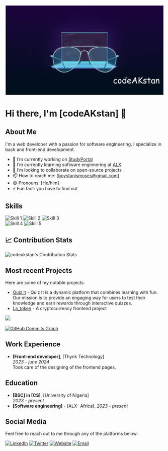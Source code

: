 ![Header Image](https://github.com/codeAKstan/codeAKstan/blob/main/codeAKstan.png)

# Hi there, I'm [codeAKstan] 👋



## About Me

I'm a web developer  with a passion for software engineering. I specialize in back and front-end development.

- 🔭 I’m currently working on [StudyPortal](https://kmmadu.github.io/StudyPortal/index.html)
- 🌱 I’m currently learning software enginnering at [ALX](https://www.alxafrica.com/)
- 👯 I’m looking to collaborate on open-source projects 
- 📫 How to reach me: [boystanismoses@gmail.com]
- 😄 Pronouns: [He/him]
- ⚡ Fun fact: you have to find out

## Skills

![Skill 1](https://img.shields.io/badge/-HTML5-000?&logo=html5) ![Skill 2](https://img.shields.io/badge/-CSS-000?&logo=css3) ![Skill 3](https://img.shields.io/badge/-Javascript-000?&logo=javascript)  
![Skill 4](https://img.shields.io/badge/-Python-000?&logo=python) ![Skill 5](https://img.shields.io/badge/-Shell-000?&logo=shell) 

## 📈 Contribution Stats
![codeakstan's Contribution Stats](https://github-readme-stats.vercel.app/api/top-langs/?username=codeAKstan&layout=compact&theme=radical)

## Most recent Projects

Here are some of my notable projects:

- [Quiz it](https://github.com/codeAKstan//quiz_it-project) - Quiz It is a dynamic platform that combines learning with fun. Our mission is to provide an engaging way for users to test their knowledge and earn rewards through interactive quizzes. 
- [La_token](https://github.com/your-github-username/LA_token) - A cryptocurrency frontend project

<a href="https://github.com/codeAKstan"><img src="https://github-readme-streak-stats.herokuapp.com/?user=codeAKstan&stroke=ffffff&background=1c1917&ring=0891b2&fire=0891b2&currStreakNum=ffffff&currStreakLabel=0891b2&sideNums=ffffff&sideLabels=ffffff&dates=ffffff&hide_border=true" /></a>

<a href="https://github.com/codeAKstan"><img src="https://github-readme-activity-graph.vercel.app/graph?username=codeAKstan&theme=react-dark" alt="GitHub Commits Graph" /></a>

## Work Experience

- **[Front-end developer]**, [Thynk Technology]  
  *2023* – *june 2024*  
  Took care of the designing of the frontend pages.


## Education

- **[BSC] in [CS]**, [University of Nigeria]  
  *2023* – *present*
- **[Software engineering]** - [ALX- Africa].
   *2023* - *present*


## Social Media
Feel free to reach out to me through any of the platforms below:


[![LinkedIn](https://img.shields.io/badge/-LinkedIn-0077B5?style=flat&logo=LinkedIn&logoColor=white)](https://www.linkedin.com/in/codeAKstan)
[![Twitter](https://img.shields.io/badge/-Twitter-1DA1F2?style=flat&logo=Twitter&logoColor=white)](https://x.com/codeakstan)
[![Website](https://img.shields.io/badge/-Website-000000?style=flat&logo=About.me&logoColor=white)](https://codeakstan.github.io/)
[![Email](https://img.shields.io/badge/-Email-D14836?style=flat&logo=Gmail&logoColor=white)](mailto:boystanismoses@gmail.com)


